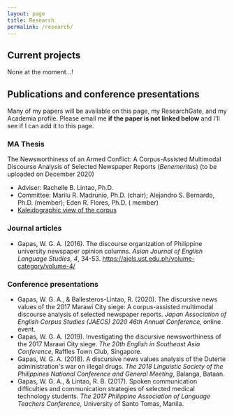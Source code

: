 ```yaml
---
layout: page
title: Research
permalink: /research/
---
```


## Current projects
None at the moment...!

## Publications and conference presentations
Many of my papers will be available on this page, my ResearchGate, and my Academia profile. Please email me **if the paper is not linked below** and I'll see if I can add it to this page. 

### MA Thesis
The Newsworthiness of an Armed Conflict: A Corpus-Assisted Multimodal Discourse Analysis of Selected Newspaper Reports (*Benemeritus*) (to be uploaded on December 2020)
* Adviser: Rachelle B. Lintao, Ph.D.
* Committee: Marilu R. Madrunio, Ph.D. (chair); Alejandro S. Bernardo, Ph.D. (member); Eden R. Flores, Ph.D. ( member)
* [Kaleidographic view of the corpus](/research/thesisinfo.index.html)

### Journal articles
* Gapas, W. G. A. (2016). The discourse organization of Philippine university newspaper opinion columns. *Asian Journal of English Language Studies*, *4*, 34-53. <https://ajels.ust.edu.ph/volume-category/volume-4/>

### Conference presentations
* Gapas, W. G. A., & Ballesteros-Lintao, R. (2020). The discursive news values of the 2017 Marawi City siege: A corpus-assisted multimodal discourse analysis of selected newspaper reports. *Japan Association of English Corpus Studies (JAECS) 2020 46th Annual Conference*, online event. 
* Gapas, W. G. A. (2019). Investigating the discursive newsworthiness of the 2017 Marawi City siege. *The 20th English in Southeast Asia Conference*, Raffles Town Club, Singapore. 
* Gapas, W. G. A. (2018). A discursive news values analysis of the Duterte administration's war on illegal drugs. *The 2018 Linguistic Society of the Philippines National Conference and General Meeting*, Balanga, Bataan.
* Gapas, W. G. A., & Lintao, R. B. (2017). Spoken communication difficulties and communication strategies of selected medical technology students. *The 2017 Philippine Association of Language Teachers Conference*, University of Santo Tomas, Manila. 
